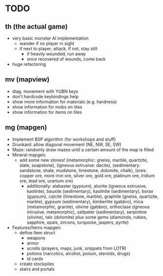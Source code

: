 # TODO

## th (the actual game)
- very basic monster AI implementation
  - wander if no player in sight
  - if next to player; attack, if not, stay still
    - if heavily wounded, run away
    - once recovered of wounds, come back
- huge refactoring

## mv (mapview)
- diag. movement with YUBN keys
- don't hardcode keybindings help
- show more information for materials (e.g. hardness)
- show information for mobs on tiles
- show information for items on tiles

## mg (mapgen)

- Implement BSP algorithm (for workshops and stuff)
- Drunkard: allow diagonal movement (NE, NW, SE, SW)
- Maze: randomly draw mazes until a certain amount of the map is filled
- Mineral mapgen:
  - add some new stones! (metamorphic: gneiss, marble, quartzite, slate,
    soapstone), (igneous extrusive: dacite), (sedimentary: sandstone,
    shale, mudstone, limestone, dolomite, chalk), (ores: copper ore, more
    iron ore, silver ore, gold ore, platinum ore, iridium ore, lead ore,
    uranium ore)
    - additionally: alabaster (gypsum), alunite (igneous extrusive,
      kaolinte), bauxite (sedimentary), kaolinite (sedimentary), borax
      (gypsum), calcite (limestone, marble), graphite (gneiss, quartzite,
      marble), gypsum (sedimentary), kimberlite (gabbro), mica (metamorphic,
      granite), olivine (gabbro), orthoclase (igneous intrusive,
      metamorphic), saltpeter (sedimentary), serpintine (olivine), talc
      (dolomite) plus some gems (diamonds, rubies, sapphire, opals,
      zircons, turquoise, jaspers, pyrite)
- Features/Items mapgen:
  - define Item struct
    - weapons
    - armor
    - scrolls (prayers, maps, junk, snippets from LOTR)
    - potions (narcotics, alcohol, poison, steroids, drugs)
    - id cards
  - create stockpiles
  - stairs and portals
